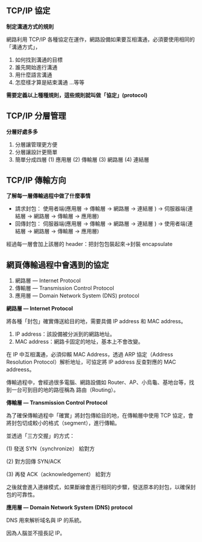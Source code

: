 ## TCP/IP 協定

**制定溝通方式的規則**

網路利用 TCP/IP 各種協定在運作，網路設備如果要互相溝通，必須要使用相同的「溝通方式」，

1. 如何找到溝通的目標
2. 誰先開始進行溝通
3. 用什麼語言溝通
4. 怎麼樣才算是結束溝通 …等等

**需要定義以上種種規則，這些規則就叫做「協定」(protocol)**

## TCP/IP 分層管理

**分層好處多多**

1. 分層讓管理更方便
2. 分層讓設計更簡單
3. 簡單分成四層
(1) 應用層
(2) 傳輸層
(3) 網路層
(4) 連結層

## TCP/IP 傳輸方向

**了解每一層傳輸過程中做了什麼事情**

- 請求封包： 使用者端(應用層 -> 傳輸層 -> 網路層 -> 連結層 ) -> 伺服器端(連結層 -> 網路層 -> 傳輸層 -> 應用層)
- 回傳封包： 伺服器端(應用層 -> 傳輸層 -> 網路層 -> 連結層 ) -> 使用者端(連結層 -> 網路層 -> 傳輸層 -> 應用層)

經過每一層會加上該層的 header：把封包包裝起來->封裝 encapsulate

## 網頁傳輸過程中會遇到的協定

1. 網路層 — Internet Protocol
2. 傳輸層 — Transmission Control Protocol
3. 應用層 — Domain Network System (DNS) protocol

**網路層 — Internet Protocol**

將各種「封包」確實傳送給目的地，需要具備 IP address 和 MAC address。

1. IP address：該設備被分派到的網路地址。
2. MAC address：網路卡固定的地址，基本上不會改變。

在 IP 中互相溝通，必須仰賴 MAC Address，透過 ARP 協定（Address Resolution Protocol）解析地址，可協定將 IP address 反查對應的 MAC addreess。

傳輸過程中，會經過很多電腦、網路設備如 Router、AP、小烏龜、基地台等，找到一台可到目的地的路徑稱為 路由（Routing）。

**傳輸層 — Transmission Control Protocol**

為了確保傳輸過程中「確實」將封包傳給目的地，在傳輸層中使用 TCP 協定，會將封包切成較小的格式（segment），進行傳輸。

並透過「三方交握」的方式：

(1) 發送 SYN（synchronize） 給對方

(2) 對方回傳 SYN/ACK

(3) 再發 ACK（acknowledgement） 給對方

之後就會進入連線模式，如果斷線會進行相同的步驟，發送原本的封包，以確保封包的可靠性。

**應用層 — Domain Network System (DNS) protocol**

DNS 用來解析域名與 IP 的系統。

因為人腦並不擅長記 IP。
